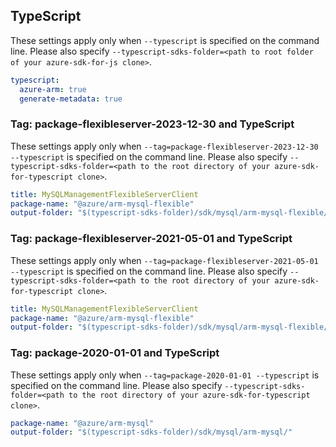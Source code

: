 ## TypeScript

These settings apply only when `--typescript` is specified on the command line.
Please also specify `--typescript-sdks-folder=<path to root folder of your azure-sdk-for-js clone>`.

``` yaml $(typescript)
typescript:
  azure-arm: true
  generate-metadata: true
```

### Tag: package-flexibleserver-2023-12-30 and TypeScript

These settings apply only when `--tag=package-flexibleserver-2023-12-30 --typescript` is specified on the command line.
Please also specify `--typescript-sdks-folder=<path to the root directory of your azure-sdk-for-typescript clone>`.

``` yaml $(tag) == 'package-flexibleserver-2023-12-30' && $(typescript)
title: MySQLManagementFlexibleServerClient
package-name: "@azure/arm-mysql-flexible"
output-folder: "$(typescript-sdks-folder)/sdk/mysql/arm-mysql-flexible/"
```

### Tag: package-flexibleserver-2021-05-01 and TypeScript

These settings apply only when `--tag=package-flexibleserver-2021-05-01 --typescript` is specified on the command line.
Please also specify `--typescript-sdks-folder=<path to the root directory of your azure-sdk-for-typescript clone>`.

``` yaml $(tag) == 'package-flexibleserver-2021-05-01' && $(typescript)
title: MySQLManagementFlexibleServerClient
package-name: "@azure/arm-mysql-flexible"
output-folder: "$(typescript-sdks-folder)/sdk/mysql/arm-mysql-flexible/"
```

### Tag: package-2020-01-01 and TypeScript

These settings apply only when `--tag=package-2020-01-01 --typescript` is specified on the command line.
Please also specify `--typescript-sdks-folder=<path to the root directory of your azure-sdk-for-typescript clone>`.

``` yaml $(tag) == 'package-2020-01-01' && $(typescript)
package-name: "@azure/arm-mysql"
output-folder: "$(typescript-sdks-folder)/sdk/mysql/arm-mysql/"
```
